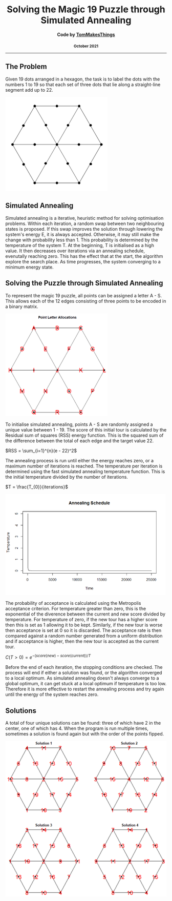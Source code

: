 <div align="center">
  <h1>Solving the Magic 19 Puzzle through Simulated Annealing</h1>
  <p><b>Code by <a href="https://github.com/TomMakesThings">TomMakesThings</a></b></p>
  <p><b><sub>October 2021</sub></b></p>
</div>

---

## The Problem
Given 19 dots arranged in a hexagon, the task is to label the dots with the numbers 1 to 19 so that each set of three dots that lie along a straight-line segment add up to 22.

<img src="https://github.com/TomMakesThings/Magic-19/blob/assets/Images/Hexagon.png" width=320>

## Simulated Annealing
Simulated annealing is a iterative, heuristic method for solving optimisation problems. Within each iteration, a random swap between two neighbouring states is proposed. If this swap improves the solution through lowering the system's energy E, it is always accepted. Otherwise, it may still make the change with probability less than 1. This probability is determined by the temperature of the system T. At the beginning, T is initialised as a high value. It then decreases over iterations via an annealing schedule, evenutally reaching zero. This has the effect that at the start, the algorithm explore the search place. As time progresses, the system converging to a minimum energy state.

## Solving the Puzzle through Simulated Annealing

To represent the magic 19 puzzle, all points can be assigned a letter A - S. This allows each of the 12 edges consisting of three points to be encoded in a binary matrix.

<img src="https://github.com/TomMakesThings/Magic-19/blob/assets/Images/Hexagon-Alphabet.png" width=320>
 
To initialise simulated annealing, points A - S are randomly assigned a unique value between 1 - 19. The score of this initial tour is calculated by the Residual sum of squares (RSS) energy function. This is the squared sum of the difference between the total of each edge and the target value 22.

$RSS = \sum_{i=1}^{n}(e - 22)^2$

The annealing process is run until either the energy reaches zero, or a maximum number of iterations is reached. The temperature per iteration is determined using the fast simulated annealing temperature function. This is the initial temperature divided by the number of iterations.

$T = \frac{T_{0}}{iterations}$

<img src="https://github.com/TomMakesThings/Magic-19/blob/assets/Images/Annealing-Schedule.png" width=500>

The probability of acceptance is calculated using the Metropolis acceptance criterion. For temperature greater than zero, this is the exponential of the diverence
between the current and new score divided by temperature. For temperature of zero, if the new tour has a higher score then this is set as 1 allowing it to be kept. Similarly, if the new tour is worse then acceptance is set at 0 so it is discarded. The acceptance rate is then compared against a random number generated from a uniform distribution and if acceptance is higher, then the new tour is accepted as the current tour.

$C(T > 0) = e^{- (score(new) - score(current))/T}$

Before the end of each iteration, the stopping conditions are checked. The process will end if either a solution was found, or the algorithm converged to a local optimum. As simulated annealing doesn't always converge to a global optimum, it can get stuck at a local optimum if temperature is too low. Therefore it is more effective to restart the annealing process and try again until the energy of the system reaches zero.

## Solutions
A total of four unique solutions can be found: three of which have 2 in the center, one of which has 4. When the program is run multiple times, sometimes a solution is found again but with the order of the points fipped.

<img src="https://github.com/TomMakesThings/Magic-19/blob/assets/Images/Hexagon-Solutions.png" width=600>
